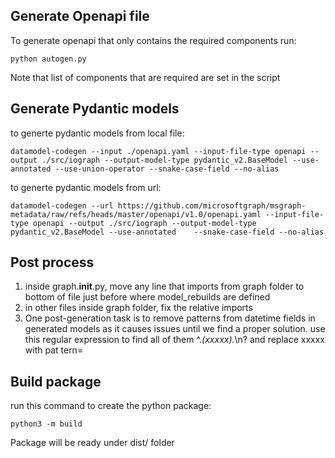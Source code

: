 ## Generate Openapi file
To generate openapi that only contains the required components run:

```
python autogen.py
```

Note that list of components that are required are set in the script

## Generate Pydantic models
to generte pydantic models from local file:  
```
datamodel-codegen --input ./openapi.yaml --input-file-type openapi --output ./src/iograph --output-model-type pydantic_v2.BaseModel --use-annotated --use-union-operator --snake-case-field --no-alias    
```
to generte pydantic models from url: 
```
datamodel-codegen --url https://github.com/microsoftgraph/msgraph-metadata/raw/refs/heads/master/openapi/v1.0/openapi.yaml --input-file-type openapi --output ./src/iograph --output-model-type pydantic_v2.BaseModel --use-annotated    --snake-case-field --no-alias    
```
## Post process

1. inside graph.__init__.py, move any line that imports from graph folder to bottom of file just 
   before where model_rebuilds are defined
2. in other files inside graph folder, fix the relative imports
3. One post-generation task is to remove patterns from datetime fields in generated models as it 
   causes issues until we find a proper solution. use this regular expression to find all of them 
   ^.*(xxxxx).*\n? and replace xxxxx with pat tern=

## Build package
run this command to create the python package:
```
python3 -m build
```

Package will be ready under dist/ folder